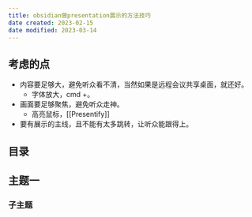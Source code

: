 ```yaml
---
title: obsidian做presentation展示的方法技巧
date created: 2023-02-15
date modified: 2023-03-14
---
```


## 考虑的点

- 内容要足够大，避免听众看不清，当然如果是远程会议共享桌面，就还好。
	- 字体放大，cmd +。
- 画面要足够聚焦，避免听众走神。
	- 高亮鼠标，[[Presentify]]
- 要有展示的主线，且不能有太多跳转，让听众能跟得上。

## 目录

## 主题一

### 子主题
